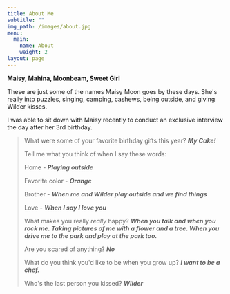 ```yaml
---
title: About Me
subtitle: ""
img_path: /images/about.jpg
menu:
  main:
    name: About
    weight: 2
layout: page
---
```

**Maisy, Mahina, Moonbeam, Sweet Girl**

These are just some of the names Maisy Moon goes by these days. She's really into puzzles, singing, camping, cashews, being outside, and giving Wilder kisses.

I was able to sit down with Maisy recently to conduct an exclusive interview the day after her 3rd birthday.

> What were some of your favorite birthday gifts this year? ***My Cake!***
>
> Tell me what you think of when I say these words:
>
> Home - ***Playing outside***
>
> Favorite color - ***Orange***
>
> Brother - ***When me and Wilder play outside and we find things***
>
> Love - ***When I say I love you***
>
> What makes you really *really* happy? ***When you talk and when you rock me. Taking pictures of me with a flower and a tree. When you drive me to the park and play at the park too.***
>
> Are you scared of anything? ***No***
>
> What do you think you'd like to be when you grow up? ***I want to be a chef.***
>
> Who's the last person you kissed? ***Wilder***